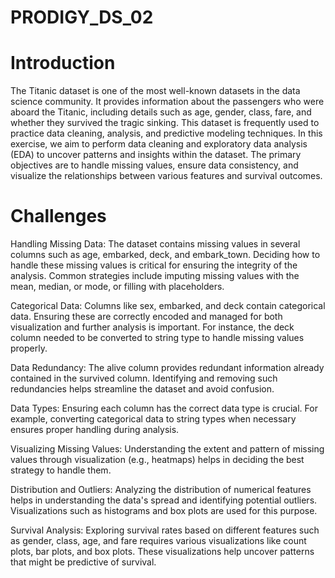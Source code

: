 # PRODIGY_DS_02
# Introduction
The Titanic dataset is one of the most well-known datasets in the data science community. It provides information about the passengers who were aboard the Titanic, including details such as age, gender, class, fare, and whether they survived the tragic sinking. This dataset is frequently used to practice data cleaning, analysis, and predictive modeling techniques.
In this exercise, we aim to perform data cleaning and exploratory data analysis (EDA) to uncover patterns and insights within the dataset. The primary objectives are to handle missing values, ensure data consistency, and visualize the relationships between various features and survival outcomes.

# Challenges
Handling Missing Data:
The dataset contains missing values in several columns such as age, embarked, deck, and embark_town. Deciding how to handle these missing values is critical for ensuring the integrity of the analysis. Common strategies include imputing missing values with the mean, median, or mode, or filling with placeholders.

Categorical Data:
Columns like sex, embarked, and deck contain categorical data. Ensuring these are correctly encoded and managed for both visualization and further analysis is important. For instance, the deck column needed to be converted to string type to handle missing values properly.

Data Redundancy:
The alive column provides redundant information already contained in the survived column. Identifying and removing such redundancies helps streamline the dataset and avoid confusion.

Data Types:
Ensuring each column has the correct data type is crucial. For example, converting categorical data to string types when necessary ensures proper handling during analysis.

Visualizing Missing Values:
Understanding the extent and pattern of missing values through visualization (e.g., heatmaps) helps in deciding the best strategy to handle them.

Distribution and Outliers:
Analyzing the distribution of numerical features helps in understanding the data's spread and identifying potential outliers. Visualizations such as histograms and box plots are used for this purpose.

Survival Analysis:
Exploring survival rates based on different features such as gender, class, age, and fare requires various visualizations like count plots, bar plots, and box plots. These visualizations help uncover patterns that might be predictive of survival.
